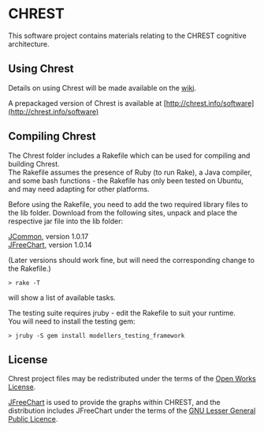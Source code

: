 CHREST
======

This software project contains materials relating to the CHREST cognitive 
architecture.  

Using Chrest
------------

Details on using Chrest will be made available on the
[wiki](https://github.com/petercrlane/chrest/wiki).

A prepackaged version of Chrest is available at [http://chrest.info/software](http://chrest.info/software)

Compiling Chrest
----------------

The Chrest folder includes a Rakefile which can be used for compiling and building Chrest.  
The Rakefile assumes the presence of Ruby (to run Rake), a Java compiler, and some bash 
functions - the Rakefile has only been tested on Ubuntu, and may need adapting for other 
platforms.

Before using the Rakefile, you need to add the two required library files to the lib folder.  Download 
from the following sites, unpack and place the respective jar file into the lib folder:

[JCommon](http://sourceforge.net/projects/jfreechart/files/3.%20JCommon/), version 1.0.17  
[JFreeChart](http://sourceforge.net/projects/jfreechart/), version 1.0.14  

(Later versions should work fine, but will need the corresponding change to the Rakefile.)

    > rake -T

will show a list of available tasks. 

The testing suite requires jruby - edit the Rakefile to suit your runtime.  
You will need to install the testing gem:

    > jruby -S gem install modellers_testing_framework

License
-------

Chrest project files may be redistributed under the terms of the [Open Works
License](http://owl.apotheon.org/).

[JFreeChart](http://www.jfree.org/jfreechart/) is used to provide the graphs
within CHREST, and the distribution includes JFreeChart under the terms of the
[GNU Lesser General Public Licence](http://www.gnu.org/licenses/lgpl.html). 


